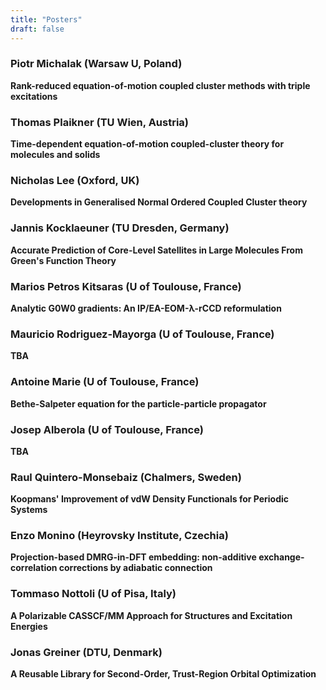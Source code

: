 ```yaml
---
title: "Posters"
draft: false
---
```


### Piotr Michalak (Warsaw U, Poland) 
**Rank-reduced equation-of-motion coupled cluster methods with triple excitations**

### Thomas Plaikner (TU Wien, Austria) 
**Time-dependent equation-of-motion coupled-cluster theory for molecules and solids**

### Nicholas Lee (Oxford, UK)
**Developments in Generalised Normal Ordered Coupled Cluster theory**

### Jannis Kocklaeuner (TU Dresden, Germany)
**Accurate Prediction of Core-Level Satellites in Large Molecules From Green's Function Theory**

### Marios Petros Kitsaras (U of Toulouse, France)
**Analytic G0W0 gradients: An IP/EA-EOM-λ-rCCD reformulation**

### Mauricio Rodriguez-Mayorga (U of Toulouse, France)
**TBA**

### Antoine Marie (U of Toulouse, France)
**Bethe-Salpeter equation for the particle-particle propagator**

### Josep Alberola (U of Toulouse, France)
**TBA**

### Raul Quintero-Monsebaiz (Chalmers, Sweden)
**Koopmans' Improvement of vdW Density Functionals for Periodic Systems**

### Enzo Monino (Heyrovsky Institute, Czechia)
**Projection-based DMRG-in-DFT embedding: non-additive exchange-correlation corrections by adiabatic connection**

### Tommaso Nottoli (U of Pisa, Italy)
**A Polarizable CASSCF/MM Approach for Structures and Excitation Energies**

### Jonas Greiner (DTU, Denmark)
**A Reusable Library for Second-Order, Trust-Region Orbital Optimization**
